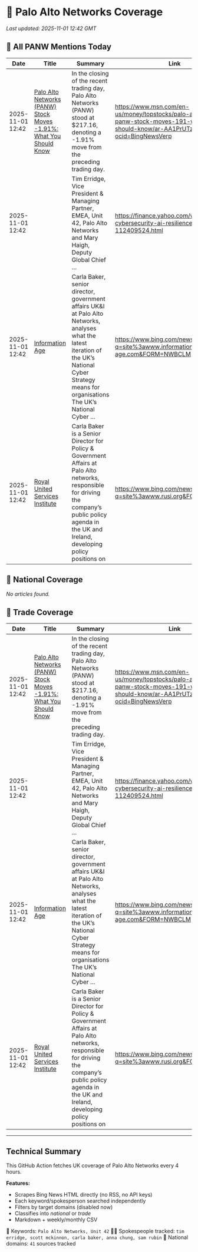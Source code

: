 # 🔐 Palo Alto Networks Coverage

_Last updated: 2025-11-01 12:42 GMT_

## 📌 All PANW Mentions Today

| Date | Title | Summary | Link |
|------|--------|---------|------|
| 2025-11-01 12:42 | [Palo Alto Networks (PANW) Stock Moves -1.91%: What You Should Know](https://www.msn.com/en-us/money/topstocks/palo-alto-networks-panw-stock-moves-191-what-you-should-know/ar-AA1PrUTz?ocid=BingNewsVerp) | In the closing of the recent trading day, Palo Alto Networks (PANW) stood at $217.16, denoting a -1.91% move from the preceding trading day. | https://www.msn.com/en-us/money/topstocks/palo-alto-networks-panw-stock-moves-191-what-you-should-know/ar-AA1PrUTz?ocid=BingNewsVerp |
| 2025-11-01 12:42 | [](https://finance.yahoo.com/video/experts-cybersecurity-ai-resilience-112409524.html) | Tim Erridge, Vice President & Managing Partner, EMEA, Unit 42, Palo Alto Networks and Mary Haigh, Deputy Global Chief ... | https://finance.yahoo.com/video/experts-cybersecurity-ai-resilience-112409524.html |
| 2025-11-01 12:42 | [Information Age](https://www.bing.com/news/search?q=site%3awww.information-age.com&FORM=NWBCLM) | Carla Baker, senior director, government affairs UK&I at Palo Alto Networks, analyses what the latest iteration of the UK’s National Cyber Strategy means for organisations The UK’s National Cyber ... | https://www.bing.com/news/search?q=site%3awww.information-age.com&FORM=NWBCLM |
| 2025-11-01 12:42 | [Royal United Services Institute](https://www.bing.com/news/search?q=site%3awww.rusi.org&FORM=NWBCLM) | Carla Baker is a Senior Director for Policy & Government Affairs at Palo Alto networks, responsible for driving the company’s public policy agenda in the UK and Ireland, developing policy positions on | https://www.bing.com/news/search?q=site%3awww.rusi.org&FORM=NWBCLM |

## 📰 National Coverage

_No articles found._

## 📘 Trade Coverage

| Date | Title | Summary | Link |
|------|--------|---------|------|
| 2025-11-01 12:42 | [Palo Alto Networks (PANW) Stock Moves -1.91%: What You Should Know](https://www.msn.com/en-us/money/topstocks/palo-alto-networks-panw-stock-moves-191-what-you-should-know/ar-AA1PrUTz?ocid=BingNewsVerp) | In the closing of the recent trading day, Palo Alto Networks (PANW) stood at $217.16, denoting a -1.91% move from the preceding trading day. | https://www.msn.com/en-us/money/topstocks/palo-alto-networks-panw-stock-moves-191-what-you-should-know/ar-AA1PrUTz?ocid=BingNewsVerp |
| 2025-11-01 12:42 | [](https://finance.yahoo.com/video/experts-cybersecurity-ai-resilience-112409524.html) | Tim Erridge, Vice President & Managing Partner, EMEA, Unit 42, Palo Alto Networks and Mary Haigh, Deputy Global Chief ... | https://finance.yahoo.com/video/experts-cybersecurity-ai-resilience-112409524.html |
| 2025-11-01 12:42 | [Information Age](https://www.bing.com/news/search?q=site%3awww.information-age.com&FORM=NWBCLM) | Carla Baker, senior director, government affairs UK&I at Palo Alto Networks, analyses what the latest iteration of the UK’s National Cyber Strategy means for organisations The UK’s National Cyber ... | https://www.bing.com/news/search?q=site%3awww.information-age.com&FORM=NWBCLM |
| 2025-11-01 12:42 | [Royal United Services Institute](https://www.bing.com/news/search?q=site%3awww.rusi.org&FORM=NWBCLM) | Carla Baker is a Senior Director for Policy & Government Affairs at Palo Alto networks, responsible for driving the company’s public policy agenda in the UK and Ireland, developing policy positions on | https://www.bing.com/news/search?q=site%3awww.rusi.org&FORM=NWBCLM |


---

## Technical Summary

This GitHub Action fetches UK coverage of Palo Alto Networks every 4 hours.

**Features:**
- Scrapes Bing News HTML directly (no RSS, no API keys)
- Each keyword/spokesperson searched independently
- Filters by target domains (disabled now)
- Classifies into _national_ or _trade_
- Markdown + weekly/monthly CSV

📌 Keywords: `Palo Alto Networks, Unit 42`
🧑‍💼 Spokespeople tracked: `tim erridge, scott mckinnon, carla baker, anna chung, sam rubin`
📰 National domains: `41` sources tracked

